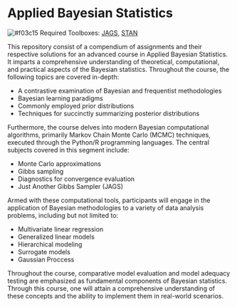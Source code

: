 # Applied Bayesian Statistics
![#f03c15](https://placehold.co/15x15/f03c15/f03c15.png) Required Toolboxes: [JAGS](http://sourceforge.net/projects/mcmc-jags/files/), [STAN](https://mc-stan.org/)

This repository consist of a compendium of assignments and their respective solutions for an advanced course in Applied Bayesian Statistics. It imparts a comprehensive understanding of theoretical, computational, and practical aspects of the Bayesian statistics.
Throughout the course, the following topics are covered in-depth:
  - A contrastive examination of Bayesian and frequentist methodologies
  - Bayesian learning paradigms
  - Commonly employed prior distributions
  - Techniques for succinctly summarizing posterior distributions
 
Furthermore, the course delves into modern Bayesian computational algorithms, primarily Markov Chain Monte Carlo (MCMC) techniques, executed through the Python/R programming languages. The central subjects covered in this segment include:
  - Monte Carlo approximations
  - Gibbs sampling
  - Diagnostics for convergence evaluation
  - Just Another Gibbs Sampler (JAGS)

Armed with these computational tools, participants will engage in the application of Bayesian methodologies to a variety of data analysis problems, including but not limited to:
  - Multivariate linear regression
  - Generalized linear models
  - Hierarchical modeling
  - Surrogate models
  - Gaussian Proccess

Throughout the course, comparative model evaluation and model adequacy testing are emphasized as fundamental components of Bayesian statistics. Through this course, one will attain a comprehensive understanding of these concepts and the ability to implement them in real-world scenarios.
